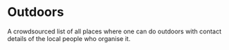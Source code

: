 # Outdoors

A crowdsourced list of all places where one can do outdoors with contact details of the local people who organise it.


